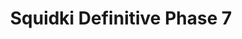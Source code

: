 ---
slug: squidki-definitive-phase-7
title: Squidki Definitive Phase 7
description: "Squidki Definitive Phase 7 is an exciting online game. Play for free directly in your browser!"
icon: /images/new_mods/Sprunki Definitive Phase 7.png
url: https://wowtbc.net/sprunkin/definitive-phase7/index.html
previewImage: /images/new_mods/Sprunki Definitive Phase 7.png
type: new mods

# SEO配置
seo:
  title: "Squidki Definitive Phase 7 - Play Free Online Game | Fun Browser Games"
  description: "Squidki Definitive Phase 7 - Play this fun online game for free in your browser. No download required!"
  ogImage: "/images/new_mods/Sprunki Definitive Phase 7.png"
  keywords: "squidki-definitive-phase-7, online game, browser game, free game, new mods game, play online"

videoUrls:
  - https://www.youtube.com/embed/example1
  - https://www.youtube.com/embed/example2

whyPlay:
  title: "Why Play Squidki Definitive Phase 7?"
  items:
    - "Immersive Gameplay: Squidki Definitive Phase 7 offers an engaging and immersive gaming experience that will keep you entertained for hours"
    - "Challenging Levels: Test your skills with increasingly difficult challenges and obstacles"
    - "Beautiful Graphics: Enjoy stunning visuals and smooth animations that bring the game world to life"
    - "Regular Updates: New content and features are added regularly to keep the game fresh and exciting"
    - "Free to Play: Experience all the fun without spending a penny"
    - "Community Features: Connect with other players, share strategies, and compete for high scores"
    - "Cross-Platform: Play on any device with a web browser, no downloads required"

features:
  title: "Key Features of Squidki Definitive Phase 7"
  image: "/images/new_mods/Sprunki Definitive Phase 7.png"
  items:
    - "Intuitive Controls: Easy to learn controls make Squidki Definitive Phase 7 accessible for players of all skill levels"
    - "Multiple Game Modes: Enjoy various gameplay options that provide different challenges and experiences"
    - "Character Customization: Personalize your gaming experience with unique characters and items"
    - "Achievement System: Complete special tasks to earn rewards and recognition"
    - "Leaderboards: Compete with players worldwide and see who can achieve the highest scores"

characteristics:
  title: "Game Characteristics"
  image: "/images/new_mods/Sprunki Definitive Phase 7.png"
  items:
    - "Genre: New mods game with elements of strategy and skill"
    - "Difficulty: Suitable for both casual gamers and those seeking a challenge"
    - "Play Time: Quick sessions or extended gameplay, depending on your preference"
    - "Art Style: Vibrant and engaging visuals that enhance the gaming experience"
    - "Sound Design: Immersive audio that complements the gameplay perfectly"

info: "Squidki Definitive Phase 7 is an exciting online game that offers players a unique and engaging gaming experience. With its intuitive controls, stunning visuals, and challenging gameplay, Squidki Definitive Phase 7 provides hours of entertainment for players of all ages and skill levels. Whether you're looking for a quick gaming session during a break or an extended play session, Squidki Definitive Phase 7 delivers an immersive experience that will keep you coming back for more. The game features multiple levels of increasing difficulty, ensuring that players are constantly challenged as they progress. With regular updates adding new content and features, Squidki Definitive Phase 7 remains fresh and exciting, providing endless entertainment options for its growing community of players."

howToPlayIntro: "Welcome to Squidki Definitive Phase 7! This guide will walk you through the basics and help you master the game. Whether you're a beginner or looking to improve your skills, these tips and instructions will enhance your gaming experience."

howToPlaySteps:
  - title: "Getting Started"
    description: "Begin your Squidki Definitive Phase 7 adventure by familiarizing yourself with the controls. Use your keyboard or mouse to navigate through the game interface. The tutorial will guide you through the basic mechanics and help you understand the objectives."
  - title: "Understanding the Objectives"
    description: "In Squidki Definitive Phase 7, your main goal is to progress through levels by completing specific objectives. Each level presents unique challenges that require different strategies and approaches."
  - title: "Mastering the Controls"
    description: "Practice using the controls to improve your precision and reaction time. Squidki Definitive Phase 7 requires quick reflexes and strategic thinking to overcome obstacles and defeat opponents."
  - title: "Utilizing Power-ups"
    description: "Collect power-ups throughout the game to enhance your abilities and overcome difficult challenges. Each power-up offers unique advantages that can be crucial for success."
  - title: "Developing Strategies"
    description: "As you progress in Squidki Definitive Phase 7, develop effective strategies for different scenarios. Analyze patterns, anticipate challenges, and adapt your approach to maximize your performance."

faq:
  title: "Frequently Asked Questions about Squidki Definitive Phase 7"
  items:
    - question: "Is Squidki Definitive Phase 7 free to play?"
      answer: "Yes, Squidki Definitive Phase 7 is completely free to play directly in your web browser. No downloads or purchases are required to enjoy the full game experience."
    - question: "Can I play Squidki Definitive Phase 7 on mobile devices?"
      answer: "Yes, Squidki Definitive Phase 7 is optimized for both desktop and mobile play. You can enjoy the game on any device with a web browser and internet connection."
    - question: "Are there any in-game purchases?"
      answer: "While Squidki Definitive Phase 7 is free to play, there may be optional in-game purchases available for cosmetic items or additional features that don't affect core gameplay."
    - question: "How often is Squidki Definitive Phase 7 updated?"
      answer: "The developers regularly update Squidki Definitive Phase 7 with new content, features, and improvements based on player feedback and game performance."
    - question: "Can I play Squidki Definitive Phase 7 offline?"
      answer: "Currently, Squidki Definitive Phase 7 requires an internet connection to play as it's a browser-based online game."
    - question: "Is Squidki Definitive Phase 7 suitable for children?"
      answer: "Yes, Squidki Definitive Phase 7 is designed to be family-friendly and suitable for players of all ages."
    - question: "How do I report bugs or issues?"
      answer: "If you encounter any problems while playing Squidki Definitive Phase 7, you can report them through the game's support page or contact the developers directly through their website."
    - question: "Still Have Questions?"
      answer: "If you have additional questions about Squidki Definitive Phase 7 that aren't covered in this FAQ, please visit our support center or contact our customer service team for assistance."
---